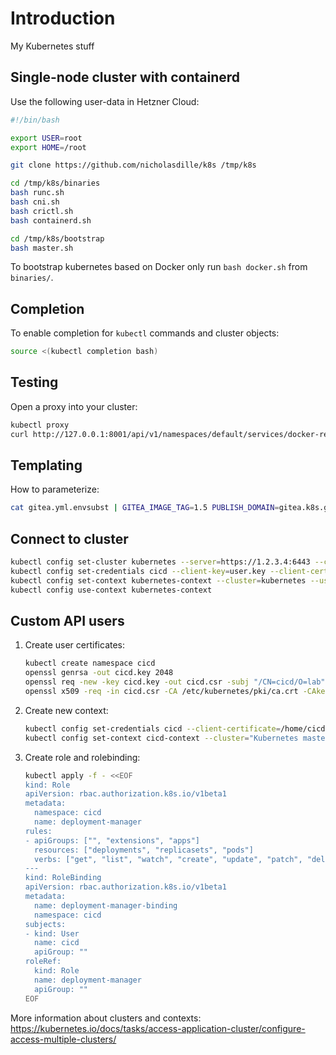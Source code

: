 # Introduction

My Kubernetes stuff

## Single-node cluster with containerd

Use the following user-data in Hetzner Cloud:

```bash
#!/bin/bash

export USER=root
export HOME=/root

git clone https://github.com/nicholasdille/k8s /tmp/k8s

cd /tmp/k8s/binaries
bash runc.sh
bash cni.sh
bash crictl.sh
bash containerd.sh

cd /tmp/k8s/bootstrap
bash master.sh
```

To bootstrap kubernetes based on Docker only run `bash docker.sh` from `binaries/`.

## Completion

To enable completion for `kubectl` commands and cluster objects:

```bash
source <(kubectl completion bash)
```

## Testing

Open a proxy into your cluster:

```bash
kubectl proxy
curl http://127.0.0.1:8001/api/v1/namespaces/default/services/docker-registry-web:web/proxy/home
```

## Templating

How to parameterize:

```bash
cat gitea.yml.envsubst | GITEA_IMAGE_TAG=1.5 PUBLISH_DOMAIN=gitea.k8s.go-nerd.de envsubst
```

## Connect to cluster

```bash
kubectl config set-cluster kubernetes --server=https://1.2.3.4:6443 --certificate-authority=./ca.crt --embed-certs
kubectl config set-credentials cicd --client-key=user.key --client-certificate=user.crt --embed-certs
kubectl config set-context kubernetes-context --cluster=kubernetes --user=cicd --namespace=cicd
kubectl config use-context kubernetes-context
```

## Custom API users

1. Create user certificates:

    ```bash
    kubectl create namespace cicd
    openssl genrsa -out cicd.key 2048
    openssl req -new -key cicd.key -out cicd.csr -subj "/CN=cicd/O=lab"
    openssl x509 -req -in cicd.csr -CA /etc/kubernetes/pki/ca.crt -CAkey /etc/kubernetes/pki/ca.key -CAcreateserial -out cicd.crt -days 500
    ```

1. Create new context:

    ```bash
    kubectl config set-credentials cicd --client-certificate=/home/cicd/.certs/cicd.crt  --client-key=/home/cicd/.certs/cicd.key
    kubectl config set-context cicd-context --cluster="Kubernetes master" --namespace=cicd --user=cicd
    ```

1. Create role and rolebinding:

    ```bash
    kubectl apply -f - <<EOF
    kind: Role
    apiVersion: rbac.authorization.k8s.io/v1beta1
    metadata:
      namespace: cicd
      name: deployment-manager
    rules:
    - apiGroups: ["", "extensions", "apps"]
      resources: ["deployments", "replicasets", "pods"]
      verbs: ["get", "list", "watch", "create", "update", "patch", "delete"]
    ---
    kind: RoleBinding
    apiVersion: rbac.authorization.k8s.io/v1beta1
    metadata:
      name: deployment-manager-binding
      namespace: cicd
    subjects:
    - kind: User
      name: cicd
      apiGroup: ""
    roleRef:
      kind: Role
      name: deployment-manager
      apiGroup: ""
    EOF
    ```

More information about clusters and contexts: https://kubernetes.io/docs/tasks/access-application-cluster/configure-access-multiple-clusters/
